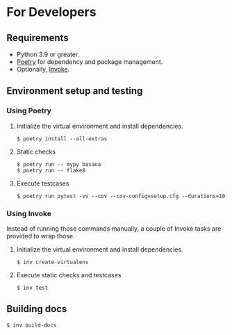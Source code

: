 # For Developers

## Requirements

* Python 3.9 or greater.
* [Poetry](https://python-poetry.org/) for dependency and package management.
* Optionally, [Invoke](https://www.pyinvoke.org/).

## Environment setup and testing

### Using Poetry

1. Initialize the virtual environment and install dependencies.

	```
	$ poetry install --all-extras
	```

1. Static checks

	```
	$ poetry run -- mypy basana
	$ poetry run -- flake8
	```

1. Execute testcases

	```
	$ poetry run pytest -vv --cov --cov-config=setup.cfg --durations=10
	```

### Using Invoke

Instead of running those commands manually, a couple of Invoke tasks are provided to wrap those.

1. Initialize the virtual environment and install dependencies.

	```
	$ inv create-virtualenv
	```

1. Execute static checks and testcases 

	```
	$ inv test
	```

## Building docs

```
$ inv build-docs
```
